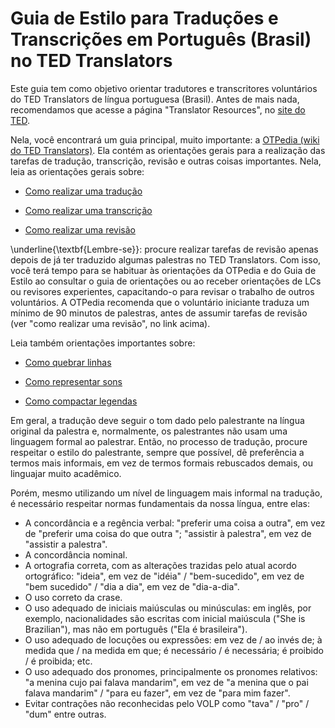 # Guia de Estilo para Traduções e Transcrições em Português (Brasil) no TED Translators

Este guia tem como objetivo orientar tradutores e transcritores voluntários do TED Translators de língua portuguesa (Brasil). Antes de mais nada, recomendamos que acesse a página "Translator Resources", no [site do TED](http://www.ted.com/participate/translate/translator-resources).

Nela, você encontrará um guia principal, muito importante: a [OTPedia (wiki do TED Translators)](http://translations.ted.org/wiki/Main_Page). Ela contém as orientações gerais para a realização das tarefas de tradução, transcrição, revisão e outras coisas importantes. Nela, leia as orientações gerais sobre: 

- [Como realizar uma tradução](http://translations.ted.org/wiki/How_to_Tackle_a_Translation)

- [Como realizar uma transcrição](http://translations.ted.org/wiki/How_to_Tackle_a_Transcript)

- [Como realizar uma revisão](http://translations.ted.org/wiki/How_to_Tackle_a_Review)


\underline{\textbf{Lembre-se}}: procure realizar tarefas de revisão apenas depois de já ter traduzido algumas palestras no TED Translators. Com isso, você terá tempo para se habituar às orientações da OTPedia e do Guia de Estilo ao consultar o guia de orientações ou ao receber orientações de LCs ou revisores experientes, capacitando-o para revisar o trabalho de outros voluntários. A OTPedia recomenda que o voluntário iniciante traduza um mínimo de 90 minutos de palestras, antes de assumir tarefas de revisão (ver "como realizar uma revisão", no link acima).

Leia também orientações importantes sobre:

- [Como quebrar linhas](http://translations.ted.org/wiki/How_to_break_lines)

- [Como representar sons](http://translations.ted.org/wiki/How_to_use_sound_representation)

- [Como compactar legendas](http://translations.ted.org/wiki/How_to_Compress_Subtitles)


Em geral, a tradução deve seguir o tom dado pelo palestrante na língua original da palestra e, normalmente, os palestrantes não usam uma linguagem formal ao palestrar. Então, no processo de tradução, procure respeitar o estilo do palestrante, sempre que possível, dê preferência a termos mais informais, em vez de termos formais rebuscados demais, ou linguajar muito acadêmico.

Porém, mesmo utilizando um nível de linguagem mais informal na tradução, é necessário respeitar normas fundamentais da nossa língua, entre elas:

- A concordância e a regência verbal: "preferir uma coisa a outra", em vez de "preferir uma coisa do que outra "; "assistir à palestra", em vez de "assistir a palestra".
- A concordância nominal.
- A ortografia correta, com as alterações trazidas pelo atual acordo ortográfico: "ideia", em vez de "idéia" / "bem-sucedido", em vez de "bem sucedido" / "dia a dia", em vez de "dia-a-dia".
- O uso correto da crase.
- O uso adequado de iniciais maiúsculas ou minúsculas: em inglês, por exemplo, nacionalidades são escritas com inicial maiúscula ("She is Brazilian"), mas não em português ("Ela é brasileira").
- O uso adequado de locuções ou expressões: em vez de / ao invés de; à medida que / na medida em que; é necessário / é necessária; é proibido / é proibida; etc.
- O uso adequado dos pronomes, principalmente os pronomes relativos: "a menina cujo pai falava mandarim", em vez de "a menina que o pai falava mandarim" / "para eu fazer", em vez de "para mim fazer".
- Evitar contrações não reconhecidas pelo VOLP como "tava" / "pro" / "dum" entre outras.